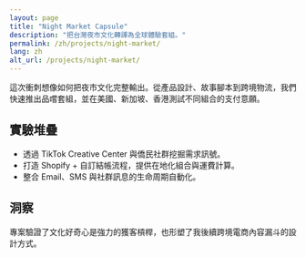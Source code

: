 ```yaml
---
layout: page
title: "Night Market Capsule"
description: "把台灣夜市文化轉譯為全球體驗套組。"
permalink: /zh/projects/night-market/
lang: zh
alt_url: /projects/night-market/
---
```


<div class="page-body">
  <p>這次衝刺想像如何把夜市文化完整輸出。從產品設計、故事腳本到跨境物流，我們快速推出品嚐套組，並在美國、新加坡、香港測試不同組合的支付意願。</p>

  <h2>實驗堆疊</h2>
  <ul>
    <li>透過 TikTok Creative Center 與僑民社群挖掘需求訊號。</li>
    <li>打造 Shopify + 自訂結帳流程，提供在地化組合與運費計算。</li>
    <li>整合 Email、SMS 與社群訊息的生命周期自動化。</li>
  </ul>

  <h2>洞察</h2>
  <p>專案驗證了文化好奇心是強力的獲客槓桿，也形塑了我後續跨境電商內容漏斗的設計方式。</p>
</div>
